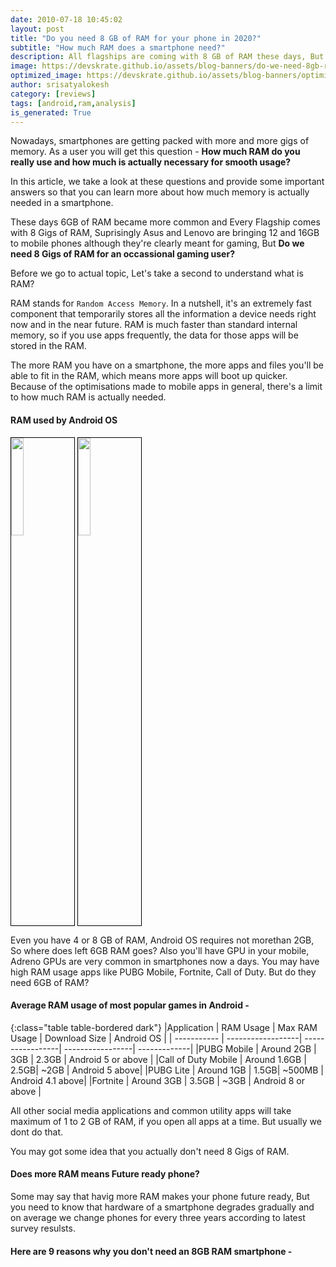 ```yaml
---
date: 2010-07-18 10:45:02
layout: post
title: "Do you need 8 GB of RAM for your phone in 2020?"
subtitle: "How much RAM does a smartphone need?"
description: All flagships are coming with 8 GB of RAM these days, But do you really need 8 Gigs of RAM?
image: https://devskrate.github.io/assets/blog-banners/do-we-need-8gb-ram-in-phone.jpg
optimized_image: https://devskrate.github.io/assets/blog-banners/optimized/do-we-need-8gb-ram-in-phone.webp
author: srisatyalokesh
category: [reviews]
tags: [android,ram,analysis]
is_generated: True
---
```


Nowadays, smartphones are getting packed with more and more gigs of memory. As a user you will get this question - **How much RAM do you really use and how much is actually necessary for smooth usage?**

In this article, we take a look at these questions and provide some important answers so that you can learn more about how much memory is actually needed in a smartphone.

These days 6GB of RAM became more common and Every Flagship comes with 8 Gigs of RAM, Suprisingly Asus and Lenovo are bringing 12 and 16GB  to mobile phones although they're clearly meant for gaming, But **Do we need 8 Gigs of RAM for an occassional gaming user?**

Before we go to actual topic, Let's take a second to understand what is RAM? 

RAM stands for `Random Access Memory`. In a nutshell, it's an extremely fast component that temporarily stores all the information a device needs right now and in the near future. RAM is much faster than standard internal memory, so if you use apps frequently, the data for those apps will be stored in the RAM.

The more RAM you have on a smartphone, the more apps and files you'll be able to fit in the RAM, which means more apps will boot up quicker. Because of the optimisations made to mobile apps in general, there's a limit to how much RAM is actually needed.

#### RAM used by Android OS
<div class="slide-show">
<a href="https://devskrate.github.io/assets/images/android/pixel-3xl-android-ram.jpg" data-lightbox="image-1" data-title="Open chrome and open youtube.com"><img width="20%" src="https://devskrate.github.io/assets/images/android/pixel-3xl-android-ram.jpg" style = "border:1px solid black;display:inline" ></a>
<a href="https://devskrate.github.io/assets/images/android/oneplus-android-os-ram-usage.jpg" data-lightbox="image-1" data-title="Click options"><img width="20%" src="https://devskrate.github.io/assets/images/android/oneplus-android-os-ram-usage.jpg" style = "border:1px solid black;display:inline" ></a>
</div>

Even you have 4 or 8 GB of RAM, Android OS requires not morethan 2GB, So where does left 6GB RAM goes?
Also you'll have GPU in your mobile, Adreno GPUs are very common in smartphones now a days. 
You may have high RAM usage apps like PUBG Mobile, Fortnite, Call of Duty. But do they need 6GB of RAM? 

#### Average RAM usage of most popular games in Android - 

{:class="table table-bordered dark"}
|Application    | RAM Usage  | Max RAM Usage | Download Size | Android OS |
| -----------      | ------------------| -----------------| -----------------| -------------| 
|PUBG Mobile      | Around 2GB   | 3GB |  2.3GB | Android 5 or above |
|Call of Duty Mobile       | Around 1.6GB   | 2.5GB| ~2GB | Android 5 above|
|PUBG Lite      | Around 1GB  |  1.5GB| ~500MB | Android 4.1 above|
|Fortnite          | Around 3GB |  3.5GB | ~3GB | Android 8 or above |

All other social media applications and common utility apps will take maximum of 1 to 2 GB of RAM, if you open all apps at a time. But usually we dont do that.

You may got some idea that you actually don't need 8 Gigs of RAM.

#### Does more RAM means Future ready phone?

Some may say that havig more RAM makes your phone future ready, But you need to know that hardware of a smartphone degrades gradually and on average we change phones for every three years according to latest survey resulsts.

#### Here are 9 reasons why you don't need an 8GB RAM smartphone -
